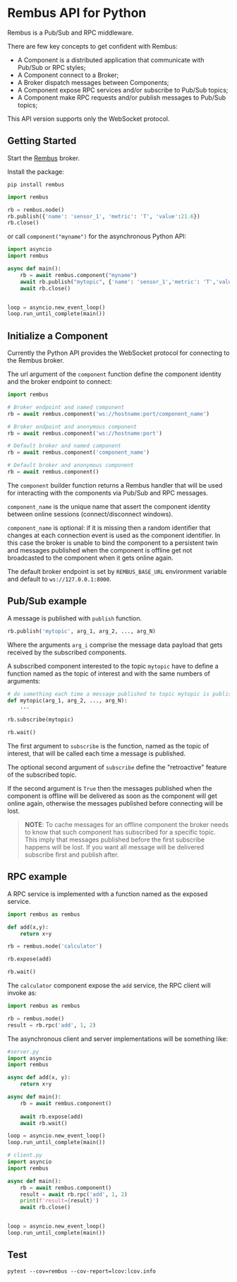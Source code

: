 # Rembus API for Python

Rembus is a Pub/Sub and RPC middleware.

There are few key concepts to get confident with Rembus:

- A Component is a distributed application that communicate with Pub/Sub or RPC styles;
- A Component connect to a Broker;
- A Broker dispatch messages between Components;
- A Component expose RPC services and/or subscribe to Pub/Sub topics;
- A Component make RPC requests and/or publish messages to Pub/Sub topics;

This API version supports only the WebSocket protocol.

## Getting Started

Start the [Rembus](https://cardo-org.github.io/Rembus.jl/stable/) broker.

Install the package:

```shell
pip install rembus
```

```python
import rembus

rb = rembus.node()
rb.publish({'name': 'sensor_1', 'metric': 'T', 'value':21.6})
rb.close()
```

or call `component("myname")` for the asynchronous Python API:

```python
import asyncio
import rembus

async def main():
    rb = await rembus.component("myname")
    await rb.publish("mytopic", {'name': 'sensor_1','metric': 'T','value':21.6})
    await rb.close()


loop = asyncio.new_event_loop()
loop.run_until_complete(main())

```

## Initialize a Component

Currently the Python API provides the WebSocket protocol for connecting to the Rembus broker.

The url argument of the `component` function define the component identity and the broker endpoint to connect:

```python
import rembus

# Broker endpoint and named component
rb = await rembus.component('ws://hostname:port/component_name')

# Broker endpoint and anonymous component 
rb = await rembus.component('ws://hostname:port')

# Default broker and named component 
rb = await rembus.component('component_name')

# Default broker and anonymous component 
rb = await rembus.component()
```

The `component` builder function returns a Rembus handler that will be used for interacting with the components via Pub/Sub and RPC messages.

`component_name` is the unique name that assert the component identity between online sessions (connect/disconnect windows).

`component_name` is optional: if it is missing then a random identifier that changes at each connection event is used as the component identifier. In this case the broker is unable to bind the component to a persistent twin and messages published when the component is offline get not broadcasted to the component when it gets online again.

The default broker endpoint is set by `REMBUS_BASE_URL` environment variable and default to `ws://127.0.0.1:8000`.

## Pub/Sub example

A message is published with `publish` function.

```python
rb.publish('mytopic', arg_1, arg_2, ..., arg_N)
```

Where the arguments `arg_i` comprise the message data payload that gets received by the subscribed components.

A subscribed component interested to the topic `mytopic` have to define a function named as the topic of interest and with the same numbers of arguments:

```python
# do something each time a message published to topic mytopic is published
def mytopic(arg_1, arg_2, ..., arg_N):
    ...

rb.subscribe(mytopic)

rb.wait()
```

The first argument to `subscribe` is the function, named as the topic of interest, that will be called each time a message is published.

The optional second argument of `subscribe` define the "retroactive" feature of the
subscribed topic.

If the second argument is `True` then the messages published when the component is offline will be delivered as soon as the component will get online again, otherwise
the messages published before connecting will be lost.

> **NOTE**: To cache messages for an offline component the broker needs to know that such component has subscribed for a specific topic. This imply that messages published before the first subscribe happens will be lost. If you want all message will be delivered subscribe first and publish after.  

## RPC example

A RPC service is implemented with a function named as the exposed service.

```python
import rembus as rembus

def add(x,y):
    return x+y

rb = rembus.node('calculator')

rb.expose(add)

rb.wait()
```

The `calculator` component expose the `add` service, the RPC client will invoke as:

```python
import rembus as rembus

rb = rembus.node()
result = rb.rpc('add', 1, 2)
```

The asynchronous client and server implementations will be something like:

```python
#server.py
import asyncio
import rembus

async def add(x, y):
    return x+y

async def main():
    rb = await rembus.component()
    
    await rb.expose(add)
    await rb.wait()

loop = asyncio.new_event_loop()
loop.run_until_complete(main())
```

```python
# client.py
import asyncio
import rembus

async def main():
    rb = await rembus.component()
    result = await rb.rpc('add', 1, 2)
    print(f'result={result}')
    await rb.close()


loop = asyncio.new_event_loop()
loop.run_until_complete(main())
```

## Test

```shell
pytest --cov=rembus --cov-report=lcov:lcov.info
```
